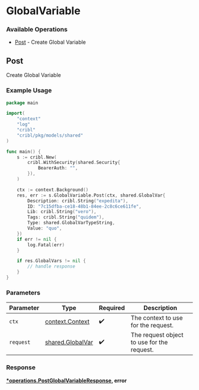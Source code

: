 # GlobalVariable

### Available Operations

* [Post](#post) - Create Global Variable

## Post

Create Global Variable

### Example Usage

```go
package main

import(
	"context"
	"log"
	"cribl"
	"cribl/pkg/models/shared"
)

func main() {
    s := cribl.New(
        cribl.WithSecurity(shared.Security{
            BearerAuth: "",
        }),
    )

    ctx := context.Background()
    res, err := s.GlobalVariable.Post(ctx, shared.GlobalVar{
        Description: cribl.String("expedita"),
        ID: "7c15dfba-ce18-48b1-84ee-2c8c6ce611fe",
        Lib: cribl.String("vero"),
        Tags: cribl.String("quidem"),
        Type: shared.GlobalVarTypeString,
        Value: "quo",
    })
    if err != nil {
        log.Fatal(err)
    }

    if res.GlobalVars != nil {
        // handle response
    }
}
```

### Parameters

| Parameter                                             | Type                                                  | Required                                              | Description                                           |
| ----------------------------------------------------- | ----------------------------------------------------- | ----------------------------------------------------- | ----------------------------------------------------- |
| `ctx`                                                 | [context.Context](https://pkg.go.dev/context#Context) | :heavy_check_mark:                                    | The context to use for the request.                   |
| `request`                                             | [shared.GlobalVar](../../models/shared/globalvar.md)  | :heavy_check_mark:                                    | The request object to use for the request.            |


### Response

**[*operations.PostGlobalVariableResponse](../../models/operations/postglobalvariableresponse.md), error**

